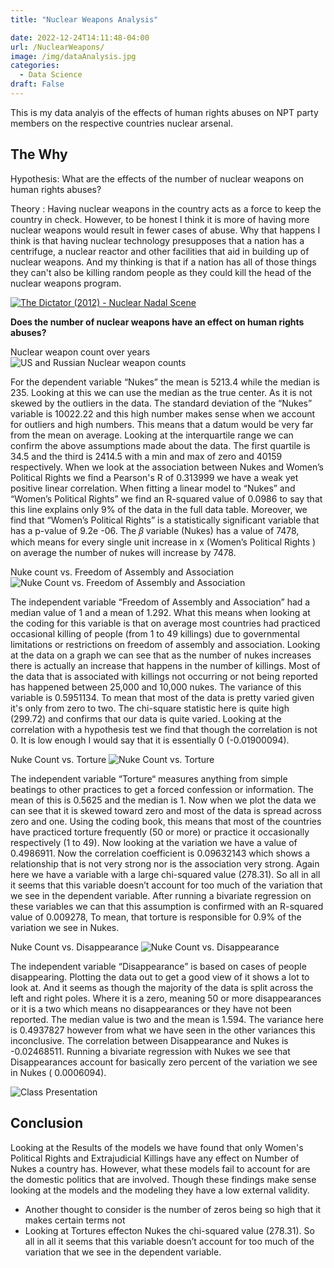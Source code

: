 ```yaml
---
title: "Nuclear Weapons Analysis"

date: 2022-12-24T14:11:48-04:00
url: /NuclearWeapons/
image: /img/dataAnalysis.jpg
categories:
  - Data Science
draft: False
---
```

This is my data analyis of the effects of human rights abuses on NPT party members on the respective countries nuclear arsenal.
<!--more-->

## The Why 
Hypothesis: What are the effects of the number of nuclear weapons on human rights abuses?

Theory : Having nuclear weapons in the country acts as a force to keep the country in check. However, to be honest I think it is more of having more nuclear weapons would result in fewer cases of abuse. Why that happens I think is that having nuclear technology presupposes that a nation has a centrifuge, a nuclear reactor and other facilities that aid in building up of nuclear weapons. And my thinking is that if a nation has all of those things they can't also be killing random people as they could kill the head of the nuclear weapons program. 

[![The Dictator (2012) - Nuclear Nadal Scene](https://i.ytimg.com/vi/OMDQzITWJyU/maxresdefault.jpg)](https://www.youtube.com/watch?v=vV30irsal-w)

**Does the number of nuclear weapons have an effect on human rights abuses?**

Nuclear weapon count over years
![US and Russian Nuclear weapon counts](https://github.com/darkawesome/blog/blob/main/content/img/Rights.png?raw=true) 

For the dependent variable “Nukes” the mean is 5213.4 while the median is 235. Looking at this we can use the median as the true center. As it is not skewed by the outliers in the data. The standard deviation of the “Nukes” variable is 10022.22 and this high number makes sense when we account for outliers and high numbers. This means that a datum would be very far from the mean on average. Looking at the interquartile range we can confirm the above assumptions made about the data. The first quartile is 34.5 and the third is 2414.5 with a min and max of zero and 40159 respectively. When we look at the association between Nukes and Women’s Political Rights we find a Pearson's R of 0.313999 we have a weak yet positive linear correlation. When fitting a linear model to “Nukes” and “Women’s Political Rights” we find an R-squared value of 0.0986 to say that this line explains only 9% of the data in the full data table. Moreover, we find that “Women’s Political Rights” is a statistically significant variable that has a p-value of 9.2e -06. The  𝛽 variable (Nukes) has a value of 7478, which means for every single unit increase in x (Women’s Political Rights ) on average the number of nukes will increase by 7478. 

Nuke count vs. Freedom of Assembly and Association
![Nuke Count vs. Freedom of Assembly and Association](https://github.com/darkawesome/blog/blob/main/content/img/FreedomofAssemblyvNukes.png?raw=true)

The independent variable “Freedom of Assembly and Association” had a median value of 1 and a mean of 1.292. What this means when looking at the coding for this variable is that on average most countries had practiced occasional killing of people (from 1 to 49 killings) due to governmental limitations or restrictions on freedom of assembly and association. Looking at the data on a graph we can see that as the number of nukes increases there is actually an increase that happens in the number of killings. Most of the data that is associated with killings not occurring or not being reported has happened between 25,000 and 10,000 nukes. The variance of this variable is 0.5951134. To mean that most of the data is pretty varied given it's only from zero to two. The chi-square statistic here is quite high (299.72) and confirms that our data is quite varied.
Looking at the correlation with a hypothesis test we find that though the correlation is not 0. It is low enough I would say that it is essentially 0 (-0.01900094).

Nuke Count vs. Torture
![Nuke Count vs. Torture](https://github.com/darkawesome/blog/blob/main/content/img/ArsenalvsTorture.png?raw=true)

The independent variable “Torture“ measures anything from simple beatings to other practices to get a forced confession or information. The mean of this is 0.5625 and the median is 1. Now when we plot the data we can see that it is skewed toward zero and most of the data is spread across zero and one. Using the coding book, this means that most of the countries have practiced torture frequently (50 or more) or practice it occasionally respectively (1 to 49). Now looking at the variation we have a value of 0.4986911. Now the correlation coefficient is 0.09632143 which shows a relationship that is not very strong nor is the association very strong. Again here we have a variable with a large chi-squared value (278.31). So all in all it seems that this variable doesn’t account for too much of the variation that we see in the dependent variable. After running a bivariate regression on these variables we can that this assumption is confirmed with an R-squared value of 0.009278, To mean, that torture is responsible for 0.9% of the variation we see in Nukes.

Nuke Count vs. Disappearance
![Nuke Count vs. Disappearance](https://github.com/darkawesome/blog/blob/main/content/img/ArsenalvDisappearance.png?raw=true) 

The independent variable “Disappearance” is based on cases of people disappearing. Plotting the data out to get a good view of it shows a lot to look at. And it seems as though the majority of the data is split across the left and right poles. Where it is a zero, meaning 50 or more disappearances or it is a two which means no disappearances or they have not been reported. The median value is two and the mean is 1.594. The variance here is 0.4937827 however from what we have seen in the other variances this inconclusive. The correlation between Disappearance and Nukes is -0.02468511. Running a bivariate regression with Nukes we see that Disappearances account for basically zero percent of the variation we see in Nukes ( 0.0006094).

![Class Presentation](https://github.com/darkawesome/blog/blob/main/content/img/NuclearPresentation.png?raw=true)

## Conclusion

Looking at the Results of the models we have found that only Women's Political Rights and Extrajudicial Killings have any effect on Number of Nukes a country has. However, what these models fail to account for are the domestic politics that are involved. Though these findings make sense looking at the models and the modeling they have a low external validity. 
+ Another thought to consider is the number of zeros being so high that it makes certain terms not 
+  Looking at Tortures effecton Nukes the chi-squared value (278.31). So all in all it seems that this variable doesn’t account for too much of the variation that we see in the dependent variable.

